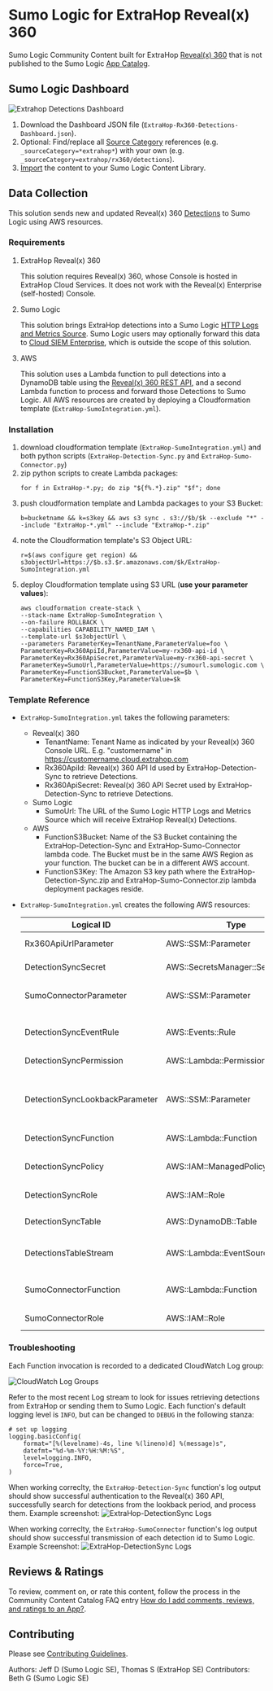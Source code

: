 # Sumo Logic for ExtraHop Reveal(x) 360

Sumo Logic Community Content built for ExtraHop [Reveal(x) 360](https://docs.extrahop.com/current/eh-system-user-guide/#solutions) that is not published to the Sumo Logic [App Catalog](https://help.sumologic.com/docs/integrations/).

## Sumo Logic Dashboard

![Extrahop Detections Dashboard](Screenshots/sumo-dashboard.jpeg)

1. Download the Dashboard JSON file (`ExtraHop-Rx360-Detections-Dashboard.json`).
2. Optional: Find/replace all [Source Category](https://help.sumologic.com/docs/send-data/reference-information/metadata-naming-conventions/#source-category) references (e.g. `_sourceCategory=*extrahop*`) with your own (e.g. `_sourceCategory=extrahop/rx360/detections`).
3. [Import](https://help.sumologic.com/docs/get-started/library/#import-content) the content to your Sumo Logic Content Library.

## Data Collection

This solution sends new and updated Reveal(x) 360 [Detections](https://docs.extrahop.com/9.4/extrahop-trigger-api/#detection) to Sumo Logic using AWS resources.

### Requirements

1. ExtraHop Reveal(x) 360

   This solution requires Reveal(x) 360, whose Console is hosted in ExtraHop Cloud Services. It does not work with the Reveal(x) Enterprise (self-hosted) Console.

2. Sumo Logic

   This solution brings ExtraHop detections into a Sumo Logic [HTTP Logs and Metrics Source](https://help.sumologic.com/docs/send-data/hosted-collectors/http-source/logs-metrics/). Sumo Logic users may optionally forward this data to [Cloud SIEM Enterprise](https://www.sumologic.com/solutions/cloud-siem/), which is outside the scope of this solution.

3. AWS

   This solution uses a Lambda function to pull detections into a DynamoDB table using the [Reveal(x) 360 REST API](https://docs.extrahop.com/current/rx360-rest-api/), and a second Lambda function to process and forward those Detections to Sumo Logic. All AWS resources are created by deploying a Cloudformation template (`ExtraHop-SumoIntegration.yml`).

### Installation

1. download cloudformation template (`ExtraHop-SumoIntegration.yml`) and both python scripts (`ExtraHop-Detection-Sync.py` and `ExtraHop-Sumo-Connector.py`)
2. zip python scripts to create Lambda packages:
   ```
   for f in ExtraHop-*.py; do zip "${f%.*}.zip" "$f"; done
   ```
3. push cloudformation template and Lambda packages to your S3 Bucket:
   ```
   b=bucketname && k=s3key && aws s3 sync . s3://$b/$k --exclude "*" --include "ExtraHop-*.yml" --include "ExtraHop-*.zip"
   ```
4. note the Cloudformation template's S3 Object URL:
   ```
   r=$(aws configure get region) && s3objectUrl=https://$b.s3.$r.amazonaws.com/$k/ExtraHop-SumoIntegration.yml
   ```
5. deploy Cloudformation template using S3 URL (**use your parameter values**):
   ```
   aws cloudformation create-stack \
   --stack-name ExtraHop-SumoIntegration \
   --on-failure ROLLBACK \
   --capabilities CAPABILITY_NAMED_IAM \
   --template-url $s3objectUrl \
   --parameters ParameterKey=TenantName,ParameterValue=foo \
   ParameterKey=Rx360ApiId,ParameterValue=my-rx360-api-id \
   ParameterKey=Rx360ApiSecret,ParameterValue=my-rx360-api-secret \
   ParameterKey=SumoUrl,ParameterValue=https://sumourl.sumologic.com \
   ParameterKey=FunctionS3Bucket,ParameterValue=$b \
   ParameterKey=FunctionS3Key,ParameterValue=$k
   ```

### Template Reference

- `ExtraHop-SumoIntegration.yml` takes the following parameters:

  - Reveal(x) 360
    - TenantName: Tenant Name as indicated by your Reveal(x) 360 Console URL. E.g. "customername" in https://customername.cloud.extrahop.com
    - Rx360ApiId: Reveal(x) 360 API Id used by ExtraHop-Detection-Sync to retrieve Detections.
    - Rx360ApiSecret: Reveal(x) 360 API Secret used by ExtraHop-Detection-Sync to retrieve Detections.
  - Sumo Logic
    - SumoUrl: The URL of the Sumo Logic HTTP Logs and Metrics Source which will receive ExtraHop Reveal(x) Detections.
  - AWS
    - FunctionS3Bucket: Name of the S3 Bucket containing the ExtraHop-Detection-Sync and ExtraHop-Sumo-Connector lambda code. The Bucket must be in the same AWS Region as your function. The bucket can be in a different AWS account.
    - FunctionS3Key: The Amazon S3 key path where the ExtraHop-Detection-Sync.zip and ExtraHop-Sumo-Connector.zip lambda deployment packages reside.

- `ExtraHop-SumoIntegration.yml` creates the following AWS resources:

  | Logical ID                     | Type                            | Purpose                                                                              |
  | ------------------------------ | ------------------------------- | ------------------------------------------------------------------------------------ |
  | Rx360ApiUrlParameter           | AWS::SSM::Parameter             | URL for Reveal(x) 360 API                                                            |
  | DetectionSyncSecret            | AWS::SecretsManager::Secret     | Credentials for Reveal(x) 360 API                                                    |
  | SumoConnectorParameter         | AWS::SSM::Parameter             | URL for Sumo Logic HTTP Logs and Metrics Source                                      |
  |                                |                                 |                                                                                      |
  | DetectionSyncEventRule         | AWS::Events::Rule               | invokes DetectionSyncFunction every 5m                                               |
  | DetectionSyncPermission        | AWS::Lambda::Permission         | enables EventRule to invoke Function                                                 |
  | DetectionSyncLookbackParameter | AWS::SSM::Parameter             | each DetectionSyncFunction invocation will retrieve detections from this time period |
  | DetectionSyncFunction          | AWS::Lambda::Function           | syncs detections to DetectionSyncTable                                               |
  | DetectionSyncPolicy            | AWS::IAM::ManagedPolicy         | specifies AWS permissions used by Function                                           |
  | DetectionSyncRole              | AWS::IAM::Role                  | Lambda execution role for Function                                                   |
  |                                |                                 |                                                                                      |
  | DetectionSyncTable             | AWS::DynamoDB::Table            | stores new and updated detections                                                    |
  |                                |                                 |                                                                                      |
  | DetectionsTableStream          | AWS::Lambda::EventSourceMapping | streams detections from DetectionSyncTable to SumoConnectorFunction                  |
  |                                |                                 |                                                                                      |
  | SumoConnectorFunction          | AWS::Lambda::Function           | processes detections and forwards to Sumo Logic                                      |
  | SumoConnectorRole              | AWS::IAM::Role                  | Lambda execution role for Function                                                   |

### Troubleshooting

Each Function invocation is recorded to a dedicated CloudWatch Log group:

![CloudWatch Log Groups](Screenshots/aws-cwlogs.png)

Refer to the most recent Log stream to look for issues retrieving detections from ExtraHop or sending them to Sumo Logic. Each function's default logging level is `INFO`, but can be changed to `DEBUG` in the following stanza:

```
# set up logging
logging.basicConfig(
    format="[%(levelname)-4s, line %(lineno)d] %(message)s",
    datefmt="%d-%m-%Y:%H:%M:%S",
    level=logging.INFO,
    force=True,
)
```

When working correclty, the `ExtraHop-Detection-Sync` function's log output should show successful authentication to the Reveal(x) 360 API, successfully search for detections from the lookback period, and process them. Example screenshot:
![ExtraHop-DetectionSync Logs](Screenshots/aws-cwlogs-eh-detection-sync.png)

When working correclty, the `ExtraHop-SumoConnector` function's log output should show successful transmission of each detection id to Sumo Logic. Example Screenshot:
![ExtraHop-DetectionSync Logs](Screenshots/aws-cwlogs-eh-sumo-connector.png)

## Reviews & Ratings

To review, comment on, or rate this content, follow the process in the Community Content Catalog FAQ entry [How do I add comments, reviews, and ratings to an App?](https://help.sumologic.com/docs/integrations/community-ecosystem-apps/#how-do-i-add-comments-reviews-and-ratings-to-an-app).

## Contributing

Please see [Contributing Guidelines](https://help.sumologic.com/docs/integrations/community-ecosystem-apps/#contributing-guidelines).

Authors: Jeff D (Sumo Logic SE), Thomas S (ExtraHop SE)
Contributors: Beth G (Sumo Logic SE)
